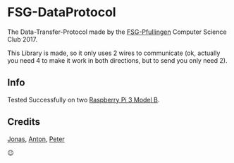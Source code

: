 # FSG-DataProtocol
The Data-Transfer-Protocol made by the [FSG-Pfullingen](http://fsg-pfullingen.de/) Computer Science Club 2017.

This Library is made, so it only uses 2 wires to communicate (ok, actually you need 4 to make it work in both directions, but to send you only need 2).

## Info
Tested Successfully on two [Raspberry Pi 3 Model B](http://www.raspberrypi.org/products/raspberry-pi-3-model-b/).

## Credits
[Jonas](http://github.com/Elektrojones), [Anton](http://github.com/PartyGuy01), [Peter](http://github.com/GQDeltex)





:wink:

